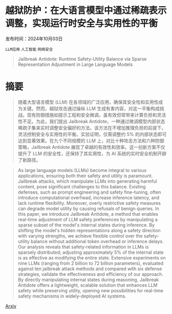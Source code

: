 # 越狱防护：在大语言模型中通过稀疏表示调整，实现运行时安全与实用性的平衡

发布时间：2024年10月03日

`LLM应用` `人工智能` `网络安全`

> Jailbreak Antidote: Runtime Safety-Utility Balance via Sparse Representation Adjustment in Large Language Models

# 摘要

> 随着大型语言模型 (LLM) 在各领域的广泛应用，确保其安全性和实用性成为关键。然而，越狱攻击通过操纵 LLM 生成有害内容，对这一平衡构成挑战。现有防御措施如提示工程和安全微调，虽有效但常带来计算负担和灵活性不足。为此，我们提出 Jailbreak Antidote，一种通过微调模型内部状态稀疏子集来实时调整安全偏好的方法。该方法在不增加推理负担的前提下，灵活控制安全与实用性的平衡。实验证明，仅需调整约 5% 的内部状态即可达到显著效果。在九个不同规模的 LLM 上，对比十种攻击方法和六种防御策略，Jailbreak Antidote 展现了卓越的有效性和效率。这一创新方案不仅提升了 LLM 的安全性，还保持了其实用性，为 AI 系统的实时安全机制开辟了新路径。

> As large language models (LLMs) become integral to various applications, ensuring both their safety and utility is paramount. Jailbreak attacks, which manipulate LLMs into generating harmful content, pose significant challenges to this balance. Existing defenses, such as prompt engineering and safety fine-tuning, often introduce computational overhead, increase inference latency, and lack runtime flexibility. Moreover, overly restrictive safety measures can degrade model utility by causing refusals of benign queries. In this paper, we introduce Jailbreak Antidote, a method that enables real-time adjustment of LLM safety preferences by manipulating a sparse subset of the model's internal states during inference. By shifting the model's hidden representations along a safety direction with varying strengths, we achieve flexible control over the safety-utility balance without additional token overhead or inference delays. Our analysis reveals that safety-related information in LLMs is sparsely distributed; adjusting approximately 5% of the internal state is as effective as modifying the entire state. Extensive experiments on nine LLMs (ranging from 2 billion to 72 billion parameters), evaluated against ten jailbreak attack methods and compared with six defense strategies, validate the effectiveness and efficiency of our approach. By directly manipulating internal states during reasoning, Jailbreak Antidote offers a lightweight, scalable solution that enhances LLM safety while preserving utility, opening new possibilities for real-time safety mechanisms in widely-deployed AI systems.

[Arxiv](https://arxiv.org/abs/2410.02298)
